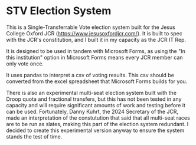 # STV Election System

This is a Single-Transferrable Vote election system built for the Jesus College Oxford JCR (https://www.jesusoxfordjcr.com/). It is built to spec with the JCR's constitution, and I built it in my capacity as the JCR IT Rep.

It is designed to be used in tandem with Microsoft Forms, as using the "In this institution" option in Microsoft Forms means every JCR member can only vote once.

It uses pandas to interpret a csv of voting results. This csv should be converted from the excel spreadsheet that Microsoft Forms builds for you.

There is also an experimental multi-seat election system built with the Droop quota and fractional transfers, but this has not been tested in any capacity and will require significant amounts of work and testing before it can be used. Fortunately, Danny Kuhrt, the 2024 Secretary of the JCR, 
made an interpretation of the constutution that said that all multi-seat races are to be run as slates, making this part of the election system redundant. I decided to create this experimental version anyway to ensure the system stands the test of time.
